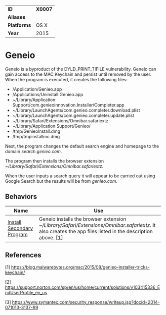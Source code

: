 |||
|---------|------------------------|
|**ID**|**X0007**|
|**Aliases**| |
|**Platforms**|OS X|
|**Year**| 2015 |


Geneio
======
Geneio is a byproduct of the DYLD_PRINT_TIFILE vulnerability. Geneio can gain access to the MAC Keychain and persist until removed by the user. When the program is executed, it creates the following files: 

* /Application/Genieo.app
* /Applications/Uninstall Genieo.app
* ~/Library/Application Support/com.genieoinnovation.Installer/Completer.app
* ~/Library/LaunchAgents/com.genieo.completer.download.plist
* ~/Library/LaunchAgents/com.genieo.completer.update.plist
* ~/Library/Safari/Extensions/Omnibar.safariextz
* ~/Library/Application Support/Genieo/
* /tmp/GenieoInstall.dmg
* /tmp/tmpinstallmc.dmg

Next, the program changes the default search engine and homepage to the domain *search.genieo.com*. 

The program then installs the browser extension *~/Library/Safari/Extensions/Omnibar.safariextz*.

When the user inputs a search query it will appear to be carried out using Google Search but the results will be from *genieo.com*.

Behaviors
---------
|Name|Use|
|---------------------|-------------------------------------------------------|
|[Install Secondary Program](https://github.com/MBCProject/mbc-markdown/blob/master/execution/install-second-prog.md) | Geneio installs the browser extension *~/Library/Safari/Extensions/Omnibar.safariextz*. It also creates the app files listed in the description above. [[1]](#1)|

References
----------
<a name="1">[1]</a> https://blog.malwarebytes.org/mac/2015/08/genieo-installer-tricks-keychain/

<a name="2">[2]</a> https://support.norton.com/sp/en/us/home/current/solutions/v103415336_EndUserProfile_en_us

<a name="3">[3]</a> https://www.symantec.com/security_response/writeup.jsp?docid=2014-071013-3137-99